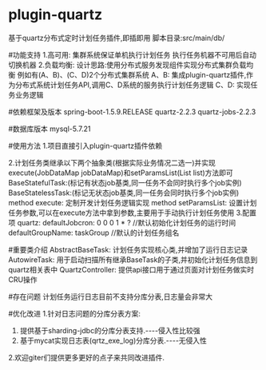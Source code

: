 # plugin-quartz
基于quartz分布式定时计划任务插件,即插即用
脚本目录:src/main/db/

#功能支持
1.高可用:
  集群系统保证单机执行计划任务
  执行任务机器不可用后自动切换机器
2.负载均衡:
  设计思路:使用分布式服务发现组件实现分布式集群负载均衡
  例如有(A、B)、(C、D)2个分布式集群系统
  A、B: 集成plugin-quartz插件,作为分布式系统计划任务API,调用C、D系统的服务执行计划任务逻辑
  C、D: 实现任务业务逻辑


#依赖框架及版本
spring-boot-1.5.9.RELEASE
quartz-2.2.3
quartz-jobs-2.2.3

#数据库版本
mysql-5.7.21

#使用方法
1.项目直接引入plugin-quartz插件依赖

2.计划任务类继承以下两个抽象类(根据实际业务情况二选一)并实现execute(JobDataMap jobDataMap)和setParamsList(List<String> list)方法即可
  BaseStatefulTask:(标记有状态job基类,同一任务不会同时执行多个job实例)
  BaseStatelessTask:(标记无状态job基类,同一任务会同时执行多个job实例)
  method execute: 定制开发计划任务逻辑实现
  method setParamsList: 设置计划任务参数,可以在execute方法中拿到参数,主要用于手动执行计划任务使用
3.配置项
  quartz:
    defaultJobcron: 0 0 0 1 * ?     //默认初始化计划任务的运行时间
    defaultGroupName: taskGroup     //默认的计划任务组名
  
#重要类介绍
 AbstractBaseTask: 计划任务实现核心类,并增加了运行日志记录
 AutowireTask: 用于启动扫描所有继承BaseTask的子类,并初始化计划任务信息到quartz相关表中
 QuartzController: 提供api接口用于通过页面对计划任务做实时CRU操作
 
 #存在问题
 计划任务运行日志目前不支持分库分表,日志量会非常大
 
 #优化改进
 1.针对日志问题的分库分表方案:
  1) 提供基于sharding-jdbc的分库分表支持.----侵入性比较强
  2) 基于mycat实现日志表(qrtz_exe_log)分库分表.----无侵入性
  
 2.欢迎giter们提供更多更好的点子来共同改进插件.
 
 

